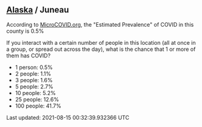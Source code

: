 
## [Alaska](/united-states/alaska) / Juneau

According to [MicroCOVID.org](http://microcovid.org),
the "Estimated Prevalence" of COVID in this county is 0.5%

If you interact with a certain number of people in this location
(all at once in a group, or spread out across the day), what is the chance that
1 or more of them has COVID?

- 1 person: 0.5%
- 2 people: 1.1%
- 3 people: 1.6%
- 5 people: 2.7%
- 10 people: 5.2%
- 25 people: 12.6%
- 100 people: 41.7%

Last updated: 2021-08-15 00:32:39.932366 UTC
